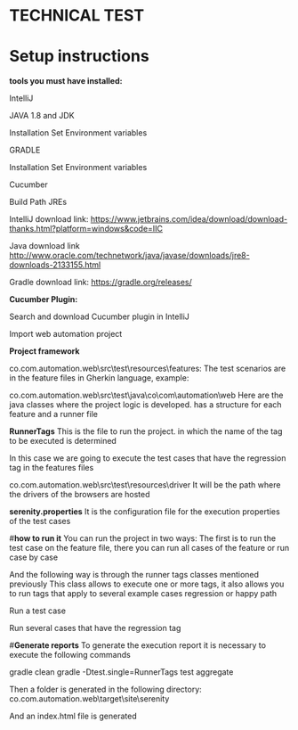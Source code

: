 # TECHNICAL TEST
# **Setup instructions**

**tools you must have installed:**

IntelliJ

JAVA 1.8 and JDK

Installation
Set Environment variables

GRADLE

Installation
Set Environment variables

Cucumber

Build Path JREs


IntelliJ download link: https://www.jetbrains.com/idea/download/download-thanks.html?platform=windows&code=IIC

Java download link
http://www.oracle.com/technetwork/java/javase/downloads/jre8-downloads-2133155.html

Gradle download link: https://gradle.org/releases/


**Cucumber Plugin:**

Search and download Cucumber plugin in IntelliJ

Import web automation project

**Project framework**

co.com.automation.web\src\test\resources\features:
The test scenarios are in the feature files in Gherkin language, example:

co.com.automation.web\src\test\java\co\com\automation\web
Here are the java classes where the project logic is developed. has a structure for each feature and a runner file

**RunnerTags**
This is the file to run the project. in which the name of the tag to be executed is determined

In this case we are going to execute the test cases that have the regression tag in the features files

co.com.automation.web\src\test\resources\driver
It will be the path where the drivers of the browsers are hosted

**serenity.properties**
It is the configuration file for the execution properties of the test cases


#**how to run it**
You can run the project in two ways:
The first is to run the test case on the feature file, there you can run all cases of the feature or run case by case


And the following way is through the runner tags classes mentioned previously
This class allows to execute one or more tags, it also allows you to run tags that apply to several example cases regression or happy path

Run a test case

Run several cases that have the regression tag


#**Generate reports**
To generate the execution report it is necessary to execute the following commands

gradle clean
gradle -Dtest.single=RunnerTags test aggregate

Then a folder is generated in the following directory:
co.com.automation.web\target\site\serenity

And an index.html file is generated











